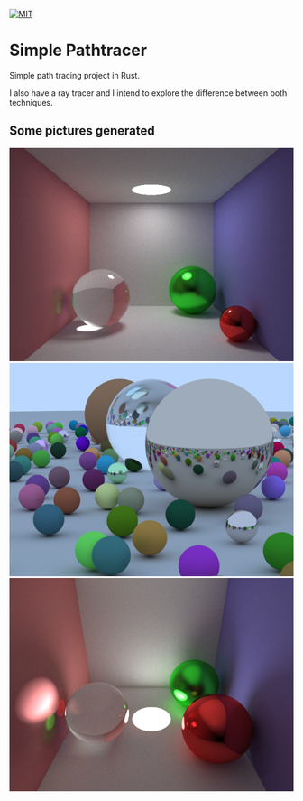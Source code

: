[![MIT](https://img.shields.io/badge/license-MIT-green.svg?style=flat-square)](./LICENSE)

# Simple Pathtracer

Simple path tracing project in Rust.

I also have a ray tracer and I intend to explore the difference between both techniques.

## Some pictures generated
![1](/output/cornell.png?raw=true)
![2](/output/one-weekend.png?raw=true)
![3](/output/inverted-light-cornell.png?raw=true)
